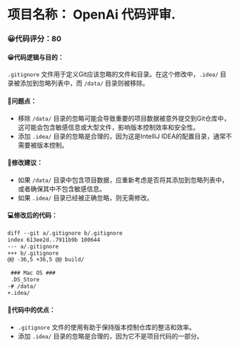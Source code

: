 # 项目名称： OpenAi 代码评审.
### 😀代码评分：80
#### 😀代码逻辑与目的：
`.gitignore` 文件用于定义Git应该忽略的文件和目录。在这个修改中，`.idea/` 目录被添加到忽略列表中，而 `/data/` 目录则被移除。

#### 🤔问题点：
- 移除 `/data/` 目录的忽略可能会导致重要的项目数据被意外提交到Git仓库中，这可能会包含敏感信息或大型文件，影响版本控制效率和安全性。
- 添加 `.idea/` 目录的忽略是合理的，因为这是IntelliJ IDEA的配置目录，通常不需要被版本控制。

#### 🎯修改建议：
- 如果 `/data/` 目录中包含项目数据，应重新考虑是否将其添加到忽略列表中，或者确保其中不包含敏感信息。
- 如果 `.idea/` 目录已经被正确忽略，则无需修改。

#### 💻修改后的代码：
```markdown
diff --git a/.gitignore b/.gitignore
index 613ee2d..7911b9b 100644
--- a/.gitignore
+++ b/.gitignore
@@ -36,5 +36,5 @@ build/
 
 ### Mac OS ###
 .DS_Store
-# /data/
+.idea/
```

#### 🌟代码中的优点：
- `.gitignore` 文件的使用有助于保持版本控制仓库的整洁和效率。
- 添加 `.idea/` 目录的忽略是合理的，因为它不是项目代码的一部分。